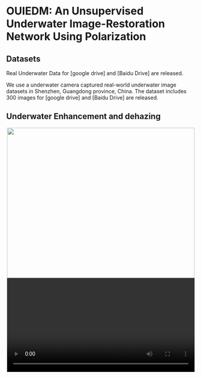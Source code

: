 
<div align=left><div>

# OUIEDM: An Unsupervised Underwater Image-Restoration Network Using Polarization

<div align=left><div>

## Datasets
Real Underwater Data for [google drive] and [Baidu Drive] are released.

We use a underwater camera captured real-world underwater image datasets in Shenzhen, Guangdong province, China. The dataset includes 300 images for [google drive] and [Baidu Drive] are released.
<div align=left><div>
  
## Underwater Enhancement and dehazing

<div align=center><img src="effect.png" width="500" height="400" >
<video src="[https://github.com/user-attachments/assets/6151b30b-7055-4bda-b054-c73bb1c60357]" controls width="500"></video>
